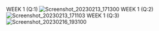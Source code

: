 
WEEK 1 (Q:1)
![Screenshot_20230213_171300](https://user-images.githubusercontent.com/124770555/218452146-78e60de6-3416-4e32-a5dd-fa81292a9173.png)
WEEK 1 (Q:2)
![Screenshot_20230213_171103](https://user-images.githubusercontent.com/124770555/218451815-0d160d73-3880-4623-ab7b-cd0d42723d6b.png)
WEEK 1 (Q:3)
![Screenshot_20230216_193100](https://user-images.githubusercontent.com/124770555/219385815-f23d3d8b-a598-4508-bb73-26f721d08bdc.png)

